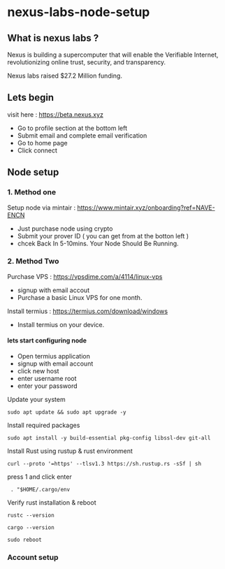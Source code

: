 # nexus-labs-node-setup

## What is nexus labs ? 
Nexus is building a supercomputer that will enable the Verifiable Internet, revolutionizing online trust, security, and transparency.

Nexus labs raised $27.2 Million funding.

## Lets begin

visit here : https://beta.nexus.xyz
- Go to profile section at the bottom left
- Submit email and complete email verification
- Go to home page
- Click connect

## Node setup

### 1. Method one

Setup node via mintair : https://www.mintair.xyz/onboarding?ref=NAVE-ENCN
- Just purchase node using crypto
- Submit your prover ID ( you can get from at the botton left )
- chcek Back In 5-10mins. Your Node Should Be Running.
  
### 2. Method Two

Purchase VPS : https://vpsdime.com/a/4114/linux-vps

- signup with email accout
- Purchase a basic Linux VPS for one month.
  
Install termius : https://termius.com/download/windows

- Install termius on your device.

#### lets start configuring node

- Open termius application
- signup with email account
- click new host
- enter username root
- enter your password

Update your system
```
sudo apt update && sudo apt upgrade -y
```
Install required packages
```
sudo apt install -y build-essential pkg-config libssl-dev git-all
```
Install Rust using rustup & rust environment
```
curl --proto '=https' --tlsv1.3 https://sh.rustup.rs -sSf | sh
```
press 1 and click enter
```
 . "$HOME/.cargo/env
```
Verify rust installation & reboot
```
rustc --version
```
```
cargo --version
```
```
sudo reboot
```




























### Account setup
